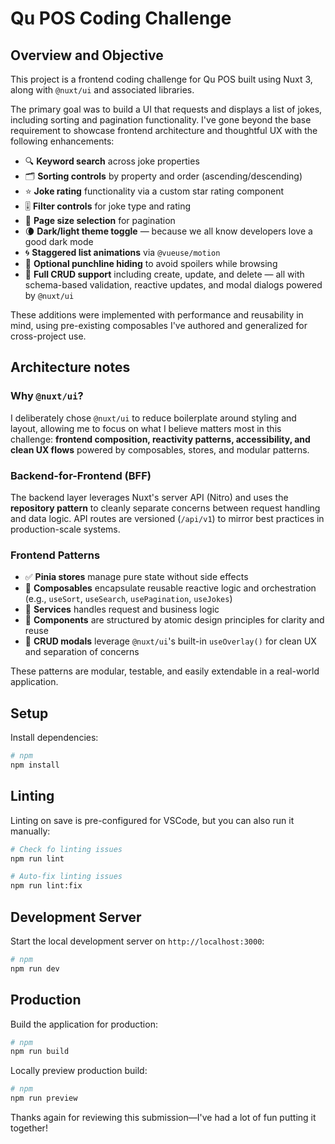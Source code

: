 # Qu POS Coding Challenge

## Overview and Objective

This project is a frontend coding challenge for Qu POS built using Nuxt 3, along with `@nuxt/ui` and associated libraries.

The primary goal was to build a UI that requests and displays a list of jokes, including sorting and pagination functionality. I've gone beyond the base requirement to showcase frontend architecture and thoughtful UX with the following enhancements:

- 🔍 **Keyword search** across joke properties
- 🗂️ **Sorting controls** by property and order (ascending/descending)
- ⭐ **Joke rating** functionality via a custom star rating component
- 🎚️ **Filter controls** for joke type and rating
- 📄 **Page size selection** for pagination
- 🌘 **Dark/light theme toggle** — because we all know developers love a good dark mode
- 🌀 **Staggered list animations** via `@vueuse/motion`
- 🙊 **Optional punchline hiding** to avoid spoilers while browsing
- 📝 **Full CRUD support** including create, update, and delete — all with schema-based validation, reactive updates, and modal dialogs powered by `@nuxt/ui`

These additions were implemented with performance and reusability in mind, using pre-existing composables I've authored and generalized for cross-project use.

## Architecture notes

### Why `@nuxt/ui`?

I deliberately chose `@nuxt/ui` to reduce boilerplate around styling and layout, allowing me to focus on what I believe matters most in this challenge: **frontend composition, reactivity patterns, accessibility, and clean UX flows** powered by composables, stores, and modular patterns.

### Backend-for-Frontend (BFF)

The backend layer leverages Nuxt's server API (Nitro) and uses the **repository pattern** to cleanly separate concerns between request handling and data logic. API routes are versioned (`/api/v1`) to mirror best practices in production-scale systems.

### Frontend Patterns

- ✅ **Pinia stores** manage pure state without side effects
- 🔄 **Composables** encapsulate reusable reactive logic and orchestration (e.g., `useSort`, `useSearch`, `usePagination`, `useJokes`)
- 🧠 **Services** handles request and business logic
- 🎨 **Components** are structured by atomic design principles for clarity and reuse
- 🧱 **CRUD modals** leverage `@nuxt/ui`'s built-in `useOverlay()` for clean UX and separation of concerns

These patterns are modular, testable, and easily extendable in a real-world application.

## Setup

Install dependencies:

```bash
# npm
npm install
```

## Linting

Linting on save is pre-configured for VSCode, but you can also run it manually:

```bash
# Check fo linting issues
npm run lint

# Auto-fix linting issues
npm run lint:fix
```

## Development Server

Start the local development server on `http://localhost:3000`:

```bash
# npm
npm run dev
```

## Production

Build the application for production:

```bash
# npm
npm run build
```

Locally preview production build:

```bash
# npm
npm run preview
```

Thanks again for reviewing this submission—I've had a lot of fun putting it together!
